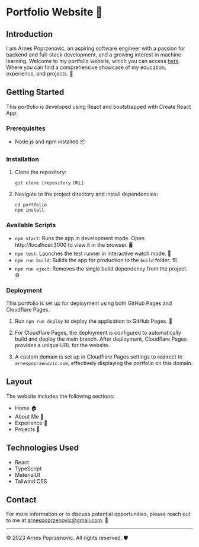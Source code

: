 # Portfolio Website 🌟

## Introduction
I am Arnes Poprzenovic, an aspiring software engineer with a passion for backend and full-stack development, and a growing interest in machine learning. Welcome to my portfolio website, which you can access [here](https://arnespoprzenovic.com/). Where you can find a comprehensive showcase of my education, experience, and projects. 🚀

## Getting Started
This portfolio is developed using React and bootstrapped with Create React App.

### Prerequisites
- Node.js and npm installed 📦

### Installation
1. Clone the repository:
   ```
   git clone [repository URL]
   ```
2. Navigate to the project directory and install dependencies:
   ```
   cd portfolio
   npm install
   ```

### Available Scripts
- `npm start`: Runs the app in development mode. Open http://localhost:3000 to view it in the browser. 🖥️
- `npm test`: Launches the test runner in interactive watch mode. 🧪
- `npm run build`: Builds the app for production to the `build` folder. 🏗️
- `npm run eject`: Removes the single build dependency from the project. ⚙️

### Deployment
This portfolio is set up for deployment using both GitHub Pages and Cloudflare Pages. 

1. Run `npm run deploy` to deploy the application to GitHub Pages. 🚀

2. For Cloudflare Pages, the deployment is configured to automatically build and deploy the main branch. After deployment, Cloudflare Pages provides a unique URL for the website.

3. A custom domain is set up in Cloudflare Pages settings to redirect to `arnespoprzenovic.com`, effectively displaying the portfolio on this domain.
## Layout
The website includes the following sections:
- Home 🏠
- About Me 👤
- Experience 💼
- Projects 📁

## Technologies Used
- React
- TypeScript
- MaterialUI
- Tailwind CSS

## Contact
For more information or to discuss potential opportunities, please reach out to me at [arnespoprzenovic@gmail.com](mailto:arnespoprzenovic@gmail.com). 📧

---

© 2023 Arnes Poprzenovic. All rights reserved. 🛡️
